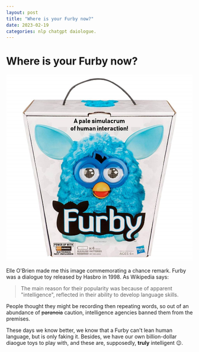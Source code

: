 ```yaml
---
layout: post
title: "Where is your Furby now?"
date: 2023-02-19
categories: nlp chatgpt daiologue.
---
```


# Where is your Furby now?


![Furby](https://raw.githubusercontent.com/cbrew/cbrew.github.io/master/_posts/images/furby.jpg)
  
  
Elle O'Brien made me this image commemorating a chance remark. Furby was a dialogue toy released by Hasbro in 1998. As Wikipedia says:


> The main reason for their popularity was because of apparent "intelligence", reflected in their ability to develop language skills.

People thought they might be recording then repeating words, so out of an abundance of ~~paranoia~~ caution, intelligence agencies banned them from the premises.

These days we know better, we know that a Furby can't lean human language, but is only faking it. Besides, we have our own billion-dollar diaogue toys to play with, and these are, supposedly, **truly** intelligent :wink:.

